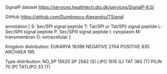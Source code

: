 SignalP dataset
https://services.healthtech.dtu.dk/services/SignalP-6.0/

GitHub
https://github.com/Dumitrescu-Alexandru/TSignal

annotation [
    S: Sec/SPI signal peptide
    T: Tat/SPI or Tat/SPII signal peptide
    L: Sec/SPII signal peptide
    P: Sec/SPIII signal peptide
    I: cytoplasm
    M: transmembran
    O: extracellular
]


Kingdom distribution:
EUKARYA     16396
NEGATIVE     2764
POSITIVE      935
ARCHAEA       195


Type distribution:
NO_SP      15625
SP          2582 (S)
LIPO        1615 (L)
TAT          365 (T)
PILIN         70 (P)
TATLIPO       33 (T)


